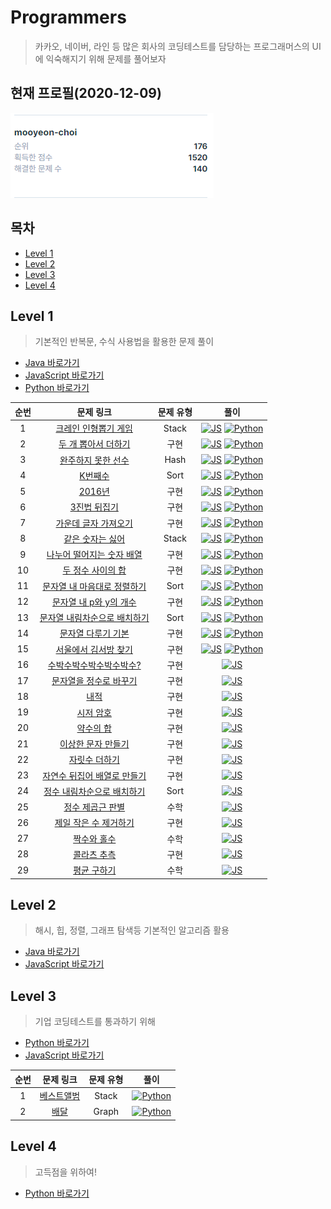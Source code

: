 # Programmers

> 카카오, 네이버, 라인 등 많은 회사의 코딩테스트를 담당하는 프로그래머스의 UI에 익숙해지기 위해 문제를 풀어보자

## 현재 프로필(2020-12-09)

![profile](./images/profile.PNG)

## 목차

* [Level 1](#level-1)
* [Level 2](#level-2)
* [Level 3](#level-3)
* [Level 4](#level-4)

## Level 1

> 기본적인 반복문, 수식 사용법을 활용한 문제 풀이

* [Java 바로가기](./level_1_java)
* [JavaScript 바로가기](./level_1_js)
* [Python 바로가기](./level_1_python)

| 순번 |                          문제 링크                           | 문제 유형 |                             풀이                             |
| :--: | :----------------------------------------------------------: | :-------: | :----------------------------------------------------------: |
|  1   | [크레인 인형뽑기 게임](https://programmers.co.kr/learn/courses/30/lessons/64061) |   Stack   | [![JS](https://icongr.am/devicon/javascript-original.svg?size=30&color=currentColor)](https://github.com/mooyeon-choi/TIL/tree/master/problemSolving/programmers/level_1_js#%ED%81%AC%EB%A0%88%EC%9D%B8-%EC%9D%B8%ED%98%95%EB%BD%91%EA%B8%B0-%EA%B2%8C%EC%9E%84)  [![Python](https://icongr.am/devicon/python-original.svg?size=30&color=currentColor)](https://github.com/mooyeon-choi/TIL/tree/master/problemSolving/programmers/level_1_python#%ED%81%AC%EB%A0%88%EC%9D%B8-%EC%9D%B8%ED%98%95%EB%BD%91%EA%B8%B0-%EA%B2%8C%EC%9E%84) |
|  2   | [두 개 뽑아서 더하기](https://programmers.co.kr/learn/courses/30/lessons/68644) |   구현    | [![JS](https://icongr.am/devicon/javascript-original.svg?size=30&color=currentColor)](https://github.com/mooyeon-choi/TIL/tree/master/problemSolving/programmers/level_1_js#%EB%91%90-%EA%B0%9C-%EB%BD%91%EC%95%84%EC%84%9C-%EB%8D%94%ED%95%98%EA%B8%B0)  [![Python](https://icongr.am/devicon/python-original.svg?size=30&color=currentColor)](https://github.com/mooyeon-choi/TIL/tree/master/problemSolving/programmers/level_1_python#%EB%91%90-%EA%B0%9C-%EB%BD%91%EC%95%84%EC%84%9C-%EB%8D%94%ED%95%98%EA%B8%B0) |
|  3   | [완주하지 못한 선수](https://programmers.co.kr/learn/courses/30/lessons/42576) |   Hash    | [![JS](https://icongr.am/devicon/javascript-original.svg?size=30&color=currentColor)](https://github.com/mooyeon-choi/TIL/tree/master/problemSolving/programmers/level_1_js#%EC%99%84%EC%A3%BC%ED%95%98%EC%A7%80-%EB%AA%BB%ED%95%9C-%EC%84%A0%EC%88%98)  [![Python](https://icongr.am/devicon/python-original.svg?size=30&color=currentColor)](https://github.com/mooyeon-choi/TIL/tree/master/problemSolving/programmers/level_1_python#%EC%99%84%EC%A3%BC%ED%95%98%EC%A7%80-%EB%AA%BB%ED%95%9C-%EC%84%A0%EC%88%98) |
|  4   | [K번째수](https://programmers.co.kr/learn/courses/30/lessons/42748) |   Sort    | [![JS](https://icongr.am/devicon/javascript-original.svg?size=30&color=currentColor)](https://github.com/mooyeon-choi/TIL/tree/master/problemSolving/programmers/level_1_js#k%EB%B2%88%EC%A7%B8%EC%88%98)  [![Python](https://icongr.am/devicon/python-original.svg?size=30&color=currentColor)](https://github.com/mooyeon-choi/TIL/tree/master/problemSolving/programmers/level_1_python#k%EB%B2%88%EC%A7%B8%EC%88%98) |
|  5   | [2016년](https://programmers.co.kr/learn/courses/30/lessons/12901) |   구현    | [![JS](https://icongr.am/devicon/javascript-original.svg?size=30&color=currentColor)](https://github.com/mooyeon-choi/TIL/tree/master/problemSolving/programmers/level_1_js#2016%EB%85%84)  [![Python](https://icongr.am/devicon/python-original.svg?size=30&color=currentColor)](https://github.com/mooyeon-choi/TIL/tree/master/problemSolving/programmers/level_1_python#2016%EB%85%84) |
|  6   | [3진법 뒤집기](https://programmers.co.kr/learn/courses/30/lessons/68935) |   구현    | [![JS](https://icongr.am/devicon/javascript-original.svg?size=30&color=currentColor)](https://github.com/mooyeon-choi/TIL/tree/master/problemSolving/programmers/level_1_js#3%EC%A7%84%EB%B2%95-%EB%92%A4%EC%A7%91%EA%B8%B0)  [![Python](https://icongr.am/devicon/python-original.svg?size=30&color=currentColor)](https://github.com/mooyeon-choi/TIL/tree/master/problemSolving/programmers/level_1_python#3%EC%A7%84%EB%B2%95-%EB%92%A4%EC%A7%91%EA%B8%B0) |
|  7   | [가운데 글자 가져오기](https://programmers.co.kr/learn/courses/30/lessons/12903) |   구현    | [![JS](https://icongr.am/devicon/javascript-original.svg?size=30&color=currentColor)](https://github.com/mooyeon-choi/TIL/tree/master/problemSolving/programmers/level_1_js#%EA%B0%80%EC%9A%B4%EB%8D%B0-%EA%B8%80%EC%9E%90-%EA%B0%80%EC%A0%B8%EC%98%A4%EA%B8%B0)  [![Python](https://icongr.am/devicon/python-original.svg?size=30&color=currentColor)](https://github.com/mooyeon-choi/TIL/tree/master/problemSolving/programmers/level_1_python#%EA%B0%80%EC%9A%B4%EB%8D%B0-%EA%B8%80%EC%9E%90-%EA%B0%80%EC%A0%B8%EC%98%A4%EA%B8%B0) |
|  8   | [같은 숫자는 싫어](https://programmers.co.kr/learn/courses/30/lessons/12906) |   Stack   | [![JS](https://icongr.am/devicon/javascript-original.svg?size=30&color=currentColor)](https://github.com/mooyeon-choi/TIL/tree/master/problemSolving/programmers/level_1_js#%EA%B0%99%EC%9D%80-%EC%88%AB%EC%9E%90%EB%8A%94-%EC%8B%AB%EC%96%B4)  [![Python](https://icongr.am/devicon/python-original.svg?size=30&color=currentColor)](https://github.com/mooyeon-choi/TIL/tree/master/problemSolving/programmers/level_1_python#%EA%B0%99%EC%9D%80-%EC%88%AB%EC%9E%90%EB%8A%94-%EC%8B%AB%EC%96%B4) |
|  9   | [나누어 떨어지는 숫자 배열](https://programmers.co.kr/learn/courses/30/lessons/12910?language=javascript) |   구현    | [![JS](https://icongr.am/devicon/javascript-original.svg?size=30&color=currentColor)](https://github.com/mooyeon-choi/TIL/tree/master/problemSolving/programmers/level_1_js#%EB%82%98%EB%88%84%EC%96%B4-%EB%96%A8%EC%96%B4%EC%A7%80%EB%8A%94-%EC%88%AB%EC%9E%90-%EB%B0%B0%EC%97%B4)  [![Python](https://icongr.am/devicon/python-original.svg?size=30&color=currentColor)](https://github.com/mooyeon-choi/TIL/tree/master/problemSolving/programmers/level_1_python#%EB%82%98%EB%88%84%EC%96%B4-%EB%96%A8%EC%96%B4%EC%A7%80%EB%8A%94-%EC%88%AB%EC%9E%90-%EB%B0%B0%EC%97%B4) |
|10|[두 정수 사이의 합](https://programmers.co.kr/learn/courses/30/lessons/12912)|구현|[![JS](https://icongr.am/devicon/javascript-original.svg?size=30&color=currentColor)](https://github.com/mooyeon-choi/TIL/tree/master/problemSolving/programmers/level_1_js#%EB%91%90-%EC%A0%95%EC%88%98-%EC%82%AC%EC%9D%B4%EC%9D%98-%ED%95%A9)  [![Python](https://icongr.am/devicon/python-original.svg?size=30&color=currentColor)](https://github.com/mooyeon-choi/TIL/tree/master/problemSolving/programmers/level_1_python#%EB%91%90-%EC%A0%95%EC%88%98-%EC%82%AC%EC%9D%B4%EC%9D%98-%ED%95%A9)|
|11|[문자열 내 마음대로 정렬하기](https://programmers.co.kr/learn/courses/30/lessons/12915)|Sort|[![JS](https://icongr.am/devicon/javascript-original.svg?size=30&color=currentColor)](https://github.com/mooyeon-choi/TIL/tree/master/problemSolving/programmers/level_1_js#%EB%AC%B8%EC%9E%90%EC%97%B4-%EB%82%B4-%EB%A7%88%EC%9D%8C%EB%8C%80%EB%A1%9C-%EC%A0%95%EB%A0%AC%ED%95%98%EA%B8%B0)  [![Python](https://icongr.am/devicon/python-original.svg?size=30&color=currentColor)](https://github.com/mooyeon-choi/TIL/tree/master/problemSolving/programmers/level_1_python#%EB%AC%B8%EC%9E%90%EC%97%B4-%EB%82%B4-%EB%A7%88%EC%9D%8C%EB%8C%80%EB%A1%9C-%EC%A0%95%EB%A0%AC%ED%95%98%EA%B8%B0)|
|12|[문자열 내 p와 y의 개수](https://programmers.co.kr/learn/courses/30/lessons/12916)|구현|[![JS](https://icongr.am/devicon/javascript-original.svg?size=30&color=currentColor)](https://github.com/mooyeon-choi/TIL/tree/master/problemSolving/programmers/level_1_js#%EB%AC%B8%EC%9E%90%EC%97%B4-%EB%82%B4-p%EC%99%80-y%EC%9D%98-%EA%B0%9C%EC%88%98)  [![Python](https://icongr.am/devicon/python-original.svg?size=30&color=currentColor)](https://github.com/mooyeon-choi/TIL/tree/master/problemSolving/programmers/level_1_python#%EB%AC%B8%EC%9E%90%EC%97%B4-%EB%82%B4-p%EC%99%80-y%EC%9D%98-%EA%B0%9C%EC%88%98)|
|13|[문자열 내림차순으로 배치하기](https://programmers.co.kr/learn/courses/30/lessons/12917)|Sort|[![JS](https://icongr.am/devicon/javascript-original.svg?size=30&color=currentColor)](https://github.com/mooyeon-choi/TIL/tree/master/problemSolving/programmers/level_1_js#%EB%AC%B8%EC%9E%90%EC%97%B4-%EB%82%B4%EB%A6%BC%EC%B0%A8%EC%88%9C%EC%9C%BC%EB%A1%9C-%EB%B0%B0%EC%B9%98%ED%95%98%EA%B8%B0)  [![Python](https://icongr.am/devicon/python-original.svg?size=30&color=currentColor)](https://github.com/mooyeon-choi/TIL/tree/master/problemSolving/programmers/level_1_python#%EB%AC%B8%EC%9E%90%EC%97%B4-%EB%82%B4%EB%A6%BC%EC%B0%A8%EC%88%9C%EC%9C%BC%EB%A1%9C-%EB%B0%B0%EC%B9%98%ED%95%98%EA%B8%B0)|
|14|[문자열 다루기 기본](https://programmers.co.kr/learn/courses/30/lessons/12918)|구현|[![JS](https://icongr.am/devicon/javascript-original.svg?size=30&color=currentColor)](https://github.com/mooyeon-choi/TIL/tree/master/problemSolving/programmers/level_1_js#%EB%AC%B8%EC%9E%90%EC%97%B4-%EB%8B%A4%EB%A3%A8%EA%B8%B0-%EA%B8%B0%EB%B3%B8)  [![Python](https://icongr.am/devicon/python-original.svg?size=30&color=currentColor)](https://github.com/mooyeon-choi/TIL/tree/master/problemSolving/programmers/level_1_python#%EB%AC%B8%EC%9E%90%EC%97%B4-%EB%8B%A4%EB%A3%A8%EA%B8%B0-%EA%B8%B0%EB%B3%B8)|
|15|[서울에서 김서방 찾기](https://programmers.co.kr/learn/courses/30/lessons/12919)|구현|[![JS](https://icongr.am/devicon/javascript-original.svg?size=30&color=currentColor)](https://github.com/mooyeon-choi/TIL/tree/master/problemSolving/programmers/level_1_js#%EC%84%9C%EC%9A%B8%EC%97%90%EC%84%9C-%EA%B9%80%EC%84%9C%EB%B0%A9-%EC%B0%BE%EA%B8%B0)  [![Python](https://icongr.am/devicon/python-original.svg?size=30&color=currentColor)](https://github.com/mooyeon-choi/TIL/tree/master/problemSolving/programmers/level_1_python#%EC%84%9C%EC%9A%B8%EC%97%90%EC%84%9C-%EA%B9%80%EC%84%9C%EB%B0%A9-%EC%B0%BE%EA%B8%B0)|
|16|[수박수박수박수박수박수?](https://programmers.co.kr/learn/courses/30/lessons/12922)|구현|[![JS](https://icongr.am/devicon/javascript-original.svg?size=30&color=currentColor)](https://github.com/mooyeon-choi/TIL/tree/master/problemSolving/programmers/level_1_js#%EC%88%98%EB%B0%95%EC%88%98%EB%B0%95%EC%88%98%EB%B0%95%EC%88%98%EB%B0%95%EC%88%98%EB%B0%95%EC%88%98)|
|17|[문자열을 정수로 바꾸기](https://programmers.co.kr/learn/courses/30/lessons/12925)|구현|[![JS](https://icongr.am/devicon/javascript-original.svg?size=30&color=currentColor)](https://github.com/mooyeon-choi/TIL/tree/master/problemSolving/programmers/level_1_js#%EB%AC%B8%EC%9E%90%EC%97%B4%EC%9D%84-%EC%A0%95%EC%88%98%EB%A1%9C-%EB%B0%94%EA%BE%B8%EA%B8%B0)|
|18|[내적](https://programmers.co.kr/learn/courses/30/lessons/70128)|구현|[![JS](https://icongr.am/devicon/javascript-original.svg?size=30&color=currentColor)](https://github.com/mooyeon-choi/TIL/tree/master/problemSolving/programmers/level_1_js#%EB%82%B4%EC%A0%81)|
|19|[시저 암호](https://programmers.co.kr/learn/courses/30/lessons/12926)|구현|[![JS](https://icongr.am/devicon/javascript-original.svg?size=30&color=currentColor)](https://github.com/mooyeon-choi/TIL/tree/master/problemSolving/programmers/level_1_js#%EC%8B%9C%EC%A0%80-%EC%95%94%ED%98%B8)|
|20|[약수의 합](https://programmers.co.kr/learn/courses/30/lessons/12928)|구현|[![JS](https://icongr.am/devicon/javascript-original.svg?size=30&color=currentColor)](https://github.com/mooyeon-choi/TIL/tree/master/problemSolving/programmers/level_1_js#%EC%95%BD%EC%88%98%EC%9D%98-%ED%95%A9)|
|21|[이상한 문자 만들기](https://programmers.co.kr/learn/courses/30/lessons/12930)|구현|[![JS](https://icongr.am/devicon/javascript-original.svg?size=30&color=currentColor)](https://github.com/mooyeon-choi/TIL/tree/master/problemSolving/programmers/level_1_js#%EC%9D%B4%EC%83%81%ED%95%9C-%EB%AC%B8%EC%9E%90-%EB%A7%8C%EB%93%A4%EA%B8%B0)|
|22|[자릿수 더하기](https://programmers.co.kr/learn/courses/30/lessons/12931)|구현|[![JS](https://icongr.am/devicon/javascript-original.svg?size=30&color=currentColor)](https://github.com/mooyeon-choi/TIL/tree/master/problemSolving/programmers/level_1_js#%EC%9E%90%EB%A6%BF%EC%88%98-%EB%8D%94%ED%95%98%EA%B8%B0)|
|23|[자연수 뒤집어 배열로 만들기](https://programmers.co.kr/learn/courses/30/lessons/12932)|구현|[![JS](https://icongr.am/devicon/javascript-original.svg?size=30&color=currentColor)](https://github.com/mooyeon-choi/TIL/tree/master/problemSolving/programmers/level_1_js#%EC%9E%90%EC%97%B0%EC%88%98-%EB%92%A4%EC%A7%91%EC%96%B4-%EB%B0%B0%EC%97%B4%EB%A1%9C-%EB%A7%8C%EB%93%A4%EA%B8%B0)|
|24|[정수 내림차순으로 배치하기](https://programmers.co.kr/learn/courses/30/lessons/12933)|Sort|[![JS](https://icongr.am/devicon/javascript-original.svg?size=30&color=currentColor)](https://github.com/mooyeon-choi/TIL/tree/master/problemSolving/programmers/level_1_js#%EC%A0%95%EC%88%98-%EB%82%B4%EB%A6%BC%EC%B0%A8%EC%88%9C%EC%9C%BC%EB%A1%9C-%EB%B0%B0%EC%B9%98%ED%95%98%EA%B8%B0)|
|25|[정수 제곱근 판별](https://programmers.co.kr/learn/courses/30/lessons/12934)|수학|[![JS](https://icongr.am/devicon/javascript-original.svg?size=30&color=currentColor)](https://github.com/mooyeon-choi/TIL/tree/master/problemSolving/programmers/level_1_js#%EC%A0%95%EC%88%98-%EC%A0%9C%EA%B3%B1%EA%B7%BC-%ED%8C%90%EB%B3%84)|
|26|[제일 작은 수 제거하기](https://programmers.co.kr/learn/courses/30/lessons/12935)|구현|[![JS](https://icongr.am/devicon/javascript-original.svg?size=30&color=currentColor)](https://github.com/mooyeon-choi/TIL/tree/master/problemSolving/programmers/level_1_js#%EC%A0%9C%EC%9D%BC-%EC%9E%91%EC%9D%80-%EC%88%98-%EC%A0%9C%EA%B1%B0%ED%95%98%EA%B8%B0)|
|27|[짝수와 홀수](https://programmers.co.kr/learn/courses/30/lessons/12937)|수학|[![JS](https://icongr.am/devicon/javascript-original.svg?size=30&color=currentColor)](https://github.com/mooyeon-choi/TIL/tree/master/problemSolving/programmers/level_1_js#%EC%A7%9D%EC%88%98%EC%99%80-%ED%99%80%EC%88%98)|
|28|[콜라츠 추측](https://programmers.co.kr/learn/courses/30/lessons/12943)|구현|[![JS](https://icongr.am/devicon/javascript-original.svg?size=30&color=currentColor)](https://github.com/mooyeon-choi/TIL/tree/master/problemSolving/programmers/level_1_js#%EC%BD%9C%EB%9D%BC%EC%B8%A0-%EC%B6%94%EC%B8%A1)|
|29|[평균 구하기](https://programmers.co.kr/learn/courses/30/lessons/12944)|수학|[![JS](https://icongr.am/devicon/javascript-original.svg?size=30&color=currentColor)](https://github.com/mooyeon-choi/TIL/tree/master/problemSolving/programmers/level_1_js#%ED%8F%89%EA%B7%A0-%EA%B5%AC%ED%95%98%EA%B8%B0)|


## Level 2

> 해시, 힙, 정렬, 그래프 탐색등 기본적인 알고리즘 활용

* [Java 바로가기](./level_2_java)
* [JavaScript 바로가기](./level_2_js)

## Level 3

> 기업 코딩테스트를 통과하기 위해

* [Python 바로가기](./level_3_python)
* [JavaScript 바로가기](./level_3_js)

| 순번 |                          문제 링크                           | 문제 유형 |                             풀이                             |
| :--: | :----------------------------------------------------------: | :-------: | :----------------------------------------------------------: |
|  1   | [베스트앨범](https://programmers.co.kr/learn/courses/30/lessons/42579) |   Stack   | [![Python](https://icongr.am/devicon/python-original.svg?size=30&color=currentColor)](https://github.com/mooyeon-choi/TIL/tree/master/problemSolving/programmers/level_3_python#%EB%B2%A0%EC%8A%A4%ED%8A%B8%EC%95%A8%EB%B2%94) |
|  2   | [배달](https://programmers.co.kr/learn/courses/30/lessons/12978) |   Graph   | [![Python](https://icongr.am/devicon/python-original.svg?size=30&color=currentColor)](https://github.com/mooyeon-choi/TIL/tree/master/problemSolving/programmers/level_3_python#%EB%B0%B0%EB%8B%AC) |

## Level 4

> 고득점을 위하여!

* [Python 바로가기](./level_4_python)